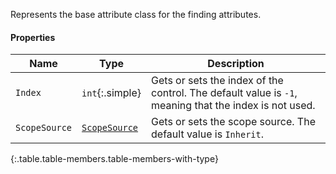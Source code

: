 Represents the base attribute class for the finding attributes.

#### Properties

Name | Type | Description
---- | ---- | -----------
`Index` | `int`{:.simple} | Gets or sets the index of the control. The default value is `-1`, meaning that the index is not used.
`ScopeSource` | [`ScopeSource`](#scopesource) | Gets or sets the scope source. The default value is `Inherit`.
{:.table.table-members.table-members-with-type}